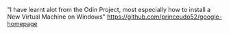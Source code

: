 "I have learnt alot from the Odin Project, most especially how to install a New Virtual Machine on Windows"
https://github.com/princeudo52/google-homepage